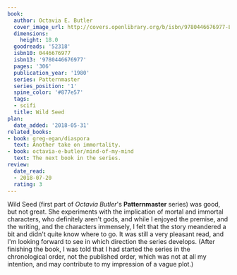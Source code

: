 ```yaml
---
book:
  author: Octavia E. Butler
  cover_image_url: http://covers.openlibrary.org/b/isbn/9780446676977-L.jpg
  dimensions:
    height: 18.0
  goodreads: '52318'
  isbn10: 0446676977
  isbn13: '9780446676977'
  pages: '306'
  publication_year: '1980'
  series: Patternmaster
  series_position: '1'
  spine_color: '#877e57'
  tags:
  - scifi
  title: Wild Seed
plan:
  date_added: '2018-05-31'
related_books:
- book: greg-egan/diaspora
  text: Another take on immortality.
- book: octavia-e-butler/mind-of-my-mind
  text: The next book in the series.
review:
  date_read:
  - 2018-07-20
  rating: 3
---
```


Wild Seed (first part of *Octavia Butler*'s **Patternmaster** series) was good, but not great. She experiments with the implication of mortal and immortal characters, who definitely aren't gods, and while I enjoyed the premise, and the writing, and the characters immensely, I felt that the story meandered a bit and didn't quite know where to go. It was still a very pleasant read, and I'm looking forward to see in which direction the series develops. (After finishing the book, I was told that I had started the series in the chronological order, not the published order, which was not at all my intention, and may contribute to my impression of a vague plot.)
